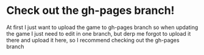 Check out the gh-pages branch!
=================

At first I just want to upload the game to gh-pages branch so when updating the game I just need to edit in one branch, but derp me forgot to upload it there and upload it here, so I recommend checking out the gh-pages branch
